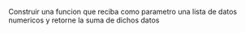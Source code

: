 Construir una funcion que reciba como parametro una lista de datos numericos y retorne la suma de dichos datos 